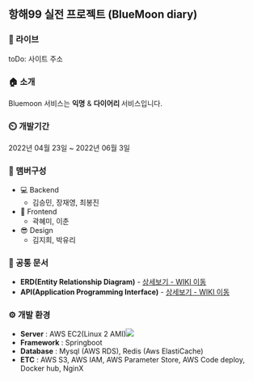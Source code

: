 ## 항해99 실전 프로젝트 (BlueMoon diary)

### 🔗 라이브
toDo: 사이트 주소

### 🏠 소개
Bluemoon 서비스는 <b>익명</b> & <b>다이어리 </b> 서비스입니다.

### ⏲️ 개발기간
2022년 04월 23일 ~ 2022년 06월 3일

### 🧙 맴버구성
- 💻 Backend
    - 김승민, 장재영, 최봉진
- 💄 Frontend
    - 곽혜미, 이춘 
- 😎 Design
    - 김지희, 박유리


### 📝 공통 문서
- **ERD(Entity Relationship Diagram)** - <a href="daram.tistory.com" >상세보기 - WIKI 이동</a>
- **API(Application Programming Interface)** - <a href="daram.tistory.com" >상세보기 - WIKI 이동</a>

### ⚙️ 개발 환경
- **Server** : AWS EC2(Linux 2 AMI)<img src="https://img.shields.io/badge/Spring-6DB33F?style=flat-square&logo=Spring&logoColor=white"/>
- **Framework** : Springboot
- **Database** : Mysql (AWS RDS), Redis (Aws ElastiCache)
- **ETC** : AWS S3, AWS IAM, AWS Parameter Store, AWS Code deploy, Docker hub, NginX


